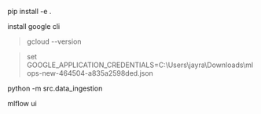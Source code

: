 pip  install -e . 


install google cli 

> gcloud --version

> set GOOGLE_APPLICATION_CREDENTIALS=C:\Users\jayra\Downloads\mlops-new-464504-a835a2598ded.json  


python -m src.data_ingestion

 mlflow ui